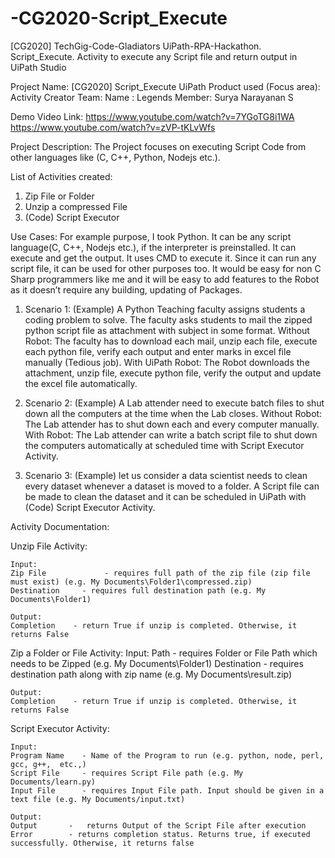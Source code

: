 # -CG2020-Script_Execute
[CG2020] TechGig-Code-Gladiators UiPath-RPA-Hackathon. Script_Execute. Activity to execute any Script file and return output in UiPath Studio

Project Name:  [CG2020] Script_Execute
UiPath Product used (Focus area):  Activity Creator
Team:
Name     : Legends
Member: Surya Narayanan S

Demo Video Link:
https://www.youtube.com/watch?v=7YGoTG8i1WA
https://www.youtube.com/watch?v=zVP-tKLvWfs

Project Description:
	The Project focuses on executing Script Code from other languages like (C, C++, Python, Nodejs etc.). 
  
List of Activities created:
1.	Zip File or Folder
2.	Unzip a compressed File
3.	(Code) Script Executor

Use Cases:
	For example purpose, I took Python. It can be any script language(C, C++, Nodejs etc.), if the interpreter is preinstalled. It can execute and get the output. It uses CMD to execute it.
	Since it can run any script file, it can be used for other purposes too. It would be easy for non C Sharp programmers like me and it will be easy to add features to the Robot as it doesn’t require any building, updating of Packages.  

1.	Scenario 1: (Example) A Python Teaching faculty assigns students a coding problem to solve. The faculty asks students to mail the zipped python script file as attachment with subject in some format. 
Without Robot: The faculty has to download each mail, unzip each file, execute each python file, verify each output and enter marks in excel file manually (Tedious job).
With UiPath Robot: The Robot downloads the attachment, unzip file, execute python file, verify the output and update the excel file automatically.

2.	Scenario 2: (Example) A Lab attender need to execute batch files to shut down all the computers at the time when the Lab closes. 
Without Robot: The Lab attender has to shut down each and every computer manually. 
With Robot: The Lab attender can write a batch script file to shut down the computers automatically at scheduled time with Script Executor Activity. 

3.	Scenario 3: (Example) let us consider a data scientist needs to clean every dataset whenever a dataset is moved to a folder.  A Script file can be made to clean the dataset and it can be scheduled in UiPath with (Code) Script Executor Activity.

Activity Documentation:

Unzip File Activity:

	Input: 
	Zip File             - requires full path of the zip file (zip file must exist) (e.g. My Documents\Folder1\compressed.zip)
	Destination     - requires full destination path (e.g. My Documents\Folder1)

	Output:
	Completion    - return True if unzip is completed. Otherwise, it returns False

Zip a Folder or File Activity:
	Input:
	Path                 - requires Folder or File Path which needs to be Zipped (e.g. My Documents\Folder1)
	Destination    - requires destination path along with zip name (e.g. My Documents\result.zip)

	Output:
	Completion    - return True if unzip is completed. Otherwise, it returns False

Script Executor Activity:

	Input:
	Program Name    - Name of the Program to run (e.g. python, node, perl, gcc, g++,  etc.,)
	Script File     - requires Script File path (e.g. My Documents/learn.py)
	Input File      - requires Input File path. Input should be given in a text file (e.g. My Documents/input.txt) 

	Output:
	Output       -   returns Output of the Script File after execution
	Error        - returns completion status. Returns true, if executed successfully. Otherwise, it returns false
